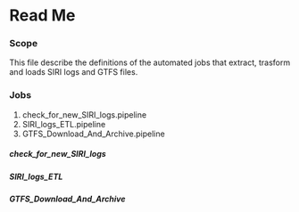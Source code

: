 # Read Me 

### Scope
This file describe the definitions of the automated jobs that extract, trasform and loads SIRI logs and GTFS files.

### Jobs
 1. check_for_new_SIRI_logs.pipeline 
 2. SIRI_logs_ETL.pipeline
 3. GTFS_Download_And_Archive.pipeline
 
##### check_for_new_SIRI_logs
##### SIRI_logs_ETL
##### GTFS_Download_And_Archive
